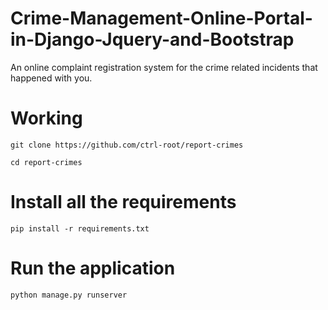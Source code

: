 # Crime-Management-Online-Portal-in-Django-Jquery-and-Bootstrap
An online complaint registration system for the crime related incidents that happened with you. 

# Working
```
git clone https://github.com/ctrl-root/report-crimes
```
```
cd report-crimes
```
# Install all the requirements 
```
pip install -r requirements.txt
```
# Run the application 
```
python manage.py runserver
```